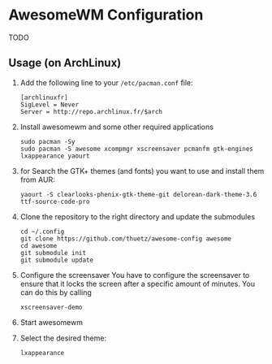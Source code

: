 AwesomeWM Configuration
=======================
TODO

Usage (on ArchLinux)
--------------------
1. Add the following line to your ```/etc/pacman.conf``` file:
   ```
   [archlinuxfr]
   SigLevel = Never
   Server = http://repo.archlinux.fr/$arch
   ```

2. Install awesomewm and some other required applications
   ```
   sudo pacman -Sy
   sudo pacman -S awesome xcompmgr xscreensaver pcmanfm gtk-engines lxappearance yaourt
   ```

3. for Search the GTK+ themes (and fonts) you want to use and install them from AUR:
   ```
   yaourt -S clearlooks-phenix-gtk-theme-git delorean-dark-theme-3.6 ttf-source-code-pro
   ```

4. Clone the repository to the right directory and update the submodules
   ```
   cd ~/.config
   git clone https://github.com/thuetz/awesome-config awesome
   cd awesome
   git submodule init
   git submodule update
   ```
5. Configure the screensaver
   You have to configure the screensaver to ensure that it locks the screen after a specific amount of minutes. You can do this by calling
   ```
   xscreensaver-demo
   ```

6. Start awesomewm

7. Select the desired theme:
   ```
   lxappearance
   ```
